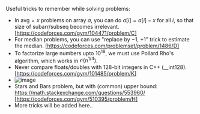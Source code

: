 Useful tricks to remember while solving problems:

- In $\text{avg} = x$ problems on array $a$, you can do $a[i] = a[i] - x$ for all $i$, so that size of subarr/subseq becomes irrelevant. [https://codeforces.com/gym/104471/problem/C]
- For median problems, you can use "replace by $-1,$ $+1$" trick to estimate the median. [https://codeforces.com/problemset/problem/1486/D]
- To factorize large numbers upto $10^{18}$, we must use Pollard Rho's algorithm, which works in $\mathcal{O}(n^{1/4})$.
- Never compare floats/doubles with 128-bit integers in C++ (__int128). [https://codeforces.com/gym/101485/problem/K]
- ![image](https://github.com/vrintle/sheep/assets/33773797/5b069f7d-cad3-4f27-89db-2a550809c97f)
- Stars and Bars problem, but with (common) upper bound: https://math.stackexchange.com/questions/553960/ [https://codeforces.com/gym/510395/problem/H]
- More tricks will be added here..
